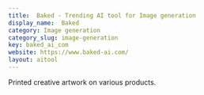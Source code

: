```yaml
---
title:  Baked - Trending AI tool for Image generation
display_name:  Baked
category: Image generation
category_slug: image-generation
key: baked_ai_com
website: https://www.baked-ai.com/
layout: aitool
---
```


Printed creative artwork on various products.
